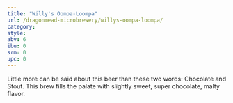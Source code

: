 ```yaml
---
title: "Willy's Oompa-Loompa"
url: /dragonmead-microbrewery/willys-oompa-loompa/
category: 
style: 
abv: 6
ibu: 0
srm: 0
upc: 0
---
```

Little more can be said about this beer than these two words: Chocolate and Stout. This brew fills the palate with slightly sweet, super chocolate, malty flavor.
